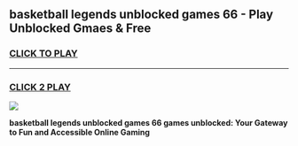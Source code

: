 
## basketball legends unblocked games 66 - Play Unblocked Gmaes & Free
<h3>
<a href="https://premium.freeplayer.one?title=basketball_legends_unblocked_games_66&ref=19F">CLICK TO PLAY</a></h3>
<hr>

<h3>
<a href="https://premium.freeplayer.one?title=basketball_legends_unblocked_games_66&ref=19F">CLICK 2 PLAY</a>
  
</h3>

<a href="https://premium.freeplayer.one?title=basketball_legends_unblocked_games_66&ref=19F/"><img src="https://clearcache.store/games.png"></a>


**basketball legends unblocked games 66 games unblocked: Your Gateway to Fun and Accessible Online Gaming**
